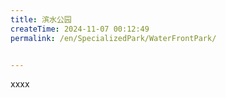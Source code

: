 ```yaml
---
title: 滨水公园
createTime: 2024-11-07 00:12:49
permalink: /en/SpecializedPark/WaterFrontPark/


---
```


xxxx